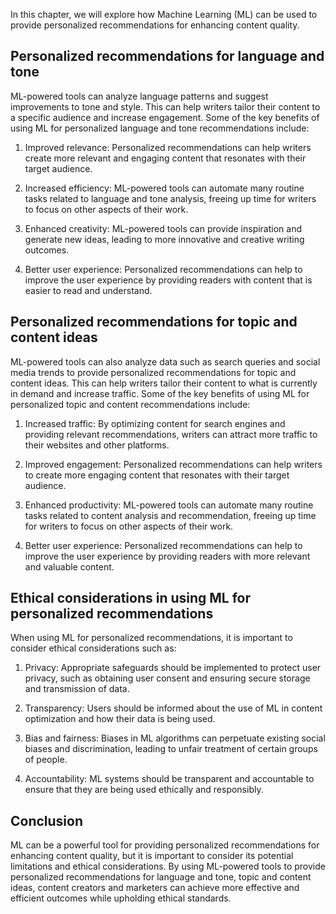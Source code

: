 
In this chapter, we will explore how Machine Learning (ML) can be used to provide personalized recommendations for enhancing content quality.

Personalized recommendations for language and tone
--------------------------------------------------

ML-powered tools can analyze language patterns and suggest improvements to tone and style. This can help writers tailor their content to a specific audience and increase engagement. Some of the key benefits of using ML for personalized language and tone recommendations include:

1. Improved relevance: Personalized recommendations can help writers create more relevant and engaging content that resonates with their target audience.

2. Increased efficiency: ML-powered tools can automate many routine tasks related to language and tone analysis, freeing up time for writers to focus on other aspects of their work.

3. Enhanced creativity: ML-powered tools can provide inspiration and generate new ideas, leading to more innovative and creative writing outcomes.

4. Better user experience: Personalized recommendations can help to improve the user experience by providing readers with content that is easier to read and understand.

Personalized recommendations for topic and content ideas
--------------------------------------------------------

ML-powered tools can also analyze data such as search queries and social media trends to provide personalized recommendations for topic and content ideas. This can help writers tailor their content to what is currently in demand and increase traffic. Some of the key benefits of using ML for personalized topic and content recommendations include:

1. Increased traffic: By optimizing content for search engines and providing relevant recommendations, writers can attract more traffic to their websites and other platforms.

2. Improved engagement: Personalized recommendations can help writers to create more engaging content that resonates with their target audience.

3. Enhanced productivity: ML-powered tools can automate many routine tasks related to content analysis and recommendation, freeing up time for writers to focus on other aspects of their work.

4. Better user experience: Personalized recommendations can help to improve the user experience by providing readers with more relevant and valuable content.

Ethical considerations in using ML for personalized recommendations
-------------------------------------------------------------------

When using ML for personalized recommendations, it is important to consider ethical considerations such as:

1. Privacy: Appropriate safeguards should be implemented to protect user privacy, such as obtaining user consent and ensuring secure storage and transmission of data.

2. Transparency: Users should be informed about the use of ML in content optimization and how their data is being used.

3. Bias and fairness: Biases in ML algorithms can perpetuate existing social biases and discrimination, leading to unfair treatment of certain groups of people.

4. Accountability: ML systems should be transparent and accountable to ensure that they are being used ethically and responsibly.

Conclusion
----------

ML can be a powerful tool for providing personalized recommendations for enhancing content quality, but it is important to consider its potential limitations and ethical considerations. By using ML-powered tools to provide personalized recommendations for language and tone, topic and content ideas, content creators and marketers can achieve more effective and efficient outcomes while upholding ethical standards.
